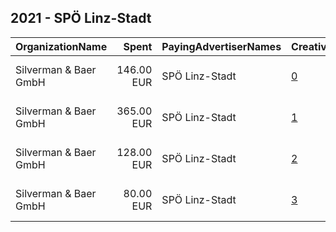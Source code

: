 ## 2021 - SPÖ Linz-Stadt 
|OrganizationName|Spent|PayingAdvertiserNames|CreativeUrls|Impressions|Genders|AgeBrackets|CountryCodes|BillingAddresses|CandidateBallotInformation|
|:---|---:|:---|:---|---:|:---|:---|:---|:---|:---|
|Silverman & Baer GmbH|146.00 EUR|SPÖ Linz-Stadt|[0](https://www.snap.com/political-ads/asset/f50cfd4245d6da10abd9f03bdea246c3e6e2cb28414abb328d7e1a7b048bd10b?mediaType=mp4)|36,996||16+|austria|"Rosa-Hofmann-Straße 33,Salzburg,5020,AT"|Klaus Luger|
|Silverman & Baer GmbH|365.00 EUR|SPÖ Linz-Stadt|[1](https://www.snap.com/political-ads/asset/3be01f2567fd65e091e4eec80ea97887f1f94f62eda0259d0a39e6a0f0a77639?mediaType=mp4)|96,034||16+|austria|"Rosa-Hofmann-Straße 33,Salzburg,5020,AT"|Klaus Luger|
|Silverman & Baer GmbH|128.00 EUR|SPÖ Linz-Stadt|[2](https://www.snap.com/political-ads/asset/bbc48ac64b54132cf3912702c30a5420352c7ae0bb8dd009ce7151334ec9c2f5?mediaType=mp4)|31,444||16+|austria|"Rosa-Hofmann-Straße 33,Salzburg,5020,AT"|Klaus Luger|
|Silverman & Baer GmbH|80.00 EUR|SPÖ Linz-Stadt|[3](https://www.snap.com/political-ads/asset/f990ddf89f2d93e0c9c55e27db42c6df34e40127d97fa678cd21ca93be389e34?mediaType=mp4)|18,743||16+|austria|"Rosa-Hofmann-Straße 33,Salzburg,5020,AT"|Klaus Luger|
